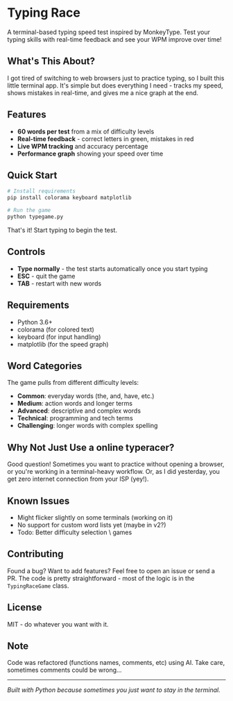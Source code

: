 # Typing Race

A terminal-based typing speed test inspired by MonkeyType. Test your typing skills with real-time feedback and see your WPM improve over time!

## What's This About?

I got tired of switching to web browsers just to practice typing, so I built this little terminal app. It's simple but does everything I need - tracks my speed, shows mistakes in real-time, and gives me a nice graph at the end.

## Features

- **60 words per test** from a mix of difficulty levels
- **Real-time feedback** - correct letters in green, mistakes in red
- **Live WPM tracking** and accuracy percentage
- **Performance graph** showing your speed over time

## Quick Start

```bash
# Install requirements
pip install colorama keyboard matplotlib

# Run the game
python typegame.py
```

That's it! Start typing to begin the test.

## Controls

- **Type normally** - the test starts automatically once you start typing
- **ESC** - quit the game
- **TAB** - restart with new words

## Requirements

- Python 3.6+
- colorama (for colored text)
- keyboard (for input handling)
- matplotlib (for the speed graph)

## Word Categories

The game pulls from different difficulty levels:
- **Common**: everyday words (the, and, have, etc.)
- **Medium**: action words and longer terms
- **Advanced**: descriptive and complex words
- **Technical**: programming and tech terms
- **Challenging**: longer words with complex spelling

## Why Not Just Use a online typeracer?

Good question! Sometimes you want to practice without opening a browser, or you're working in a terminal-heavy workflow. Or, as I did yesterday, you get zero internet connection from your ISP (yey!).

## Known Issues

- Might flicker slightly on some terminals (working on it)
- No support for custom word lists yet (maybe in v2?)
- Todo: Better difficulty selection \ games 

## Contributing

Found a bug? Want to add features? Feel free to open an issue or send a PR. The code is pretty straightforward - most of the logic is in the `TypingRaceGame` class.

## License

MIT - do whatever you want with it.

## Note

Code was refactored (functions names, comments, etc) using AI. Take care, sometimes comments could be wrong...

---

*Built with Python because sometimes you just want to stay in the terminal.* 
